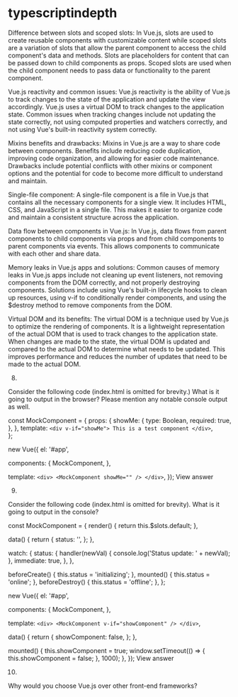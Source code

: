 # typescriptindepth
Difference between slots and scoped slots:
In Vue.js, slots are used to create reusable components with customizable content while scoped slots are a variation of slots that allow the parent component to access the child component's data and methods. Slots are placeholders for content that can be passed down to child components as props. Scoped slots are used when the child component needs to pass data or functionality to the parent component.

Vue.js reactivity and common issues:
Vue.js reactivity is the ability of Vue.js to track changes to the state of the application and update the view accordingly. Vue.js uses a virtual DOM to track changes to the application state. Common issues when tracking changes include not updating the state correctly, not using computed properties and watchers correctly, and not using Vue's built-in reactivity system correctly.

Mixins benefits and drawbacks:
Mixins in Vue.js are a way to share code between components. Benefits include reducing code duplication, improving code organization, and allowing for easier code maintenance. Drawbacks include potential conflicts with other mixins or component options and the potential for code to become more difficult to understand and maintain.

Single-file component:
A single-file component is a file in Vue.js that contains all the necessary components for a single view. It includes HTML, CSS, and JavaScript in a single file. This makes it easier to organize code and maintain a consistent structure across the application.

Data flow between components in Vue.js:
In Vue.js, data flows from parent components to child components via props and from child components to parent components via events. This allows components to communicate with each other and share data.

Memory leaks in Vue.js apps and solutions:
Common causes of memory leaks in Vue.js apps include not cleaning up event listeners, not removing components from the DOM correctly, and not properly destroying components. Solutions include using Vue's built-in lifecycle hooks to clean up resources, using v-if to conditionally render components, and using the $destroy method to remove components from the DOM.

Virtual DOM and its benefits:
The virtual DOM is a technique used by Vue.js to optimize the rendering of components. It is a lightweight representation of the actual DOM that is used to track changes to the application state. When changes are made to the state, the virtual DOM is updated and compared to the actual DOM to determine what needs to be updated. This improves performance and reduces the number of updates that need to be made to the actual DOM.



8.
Consider the following code (index.html is omitted for brevity.) What is it going to output in the browser? Please mention any notable console output as well.

const MockComponent = {
  props: {
    showMe: {
      type: Boolean,
      required: true,
    },
  },
  template: `
    <div v-if="showMe">
      This is a test component
    </div>
  `,  
};

new Vue({
  el: '#app',
  
  components: {
    MockComponent,
  },

  template: `
    <div>
      <MockComponent showMe="" />
    </div>
  `,
});
View answer


9.
Consider the following code (index.html is omitted for brevity). What is it going to output in the console?

const MockComponent = {
  render() {
    return this.$slots.default;
  },

  data() {
    return {
      status: '',
    };
  },

  watch: {
    status: {
      handler(newVal) {
        console.log('Status update: ' + newVal);
      },
      immediate: true,
    },
  },

  beforeCreate() {
    this.status = 'initializing';
  },
  mounted() {
    this.status = 'online';
  },
  beforeDestroy() {
    this.status = 'offline';
  },
};

new Vue({
  el: '#app',

  components: {
    MockComponent,
  },

  template: `
	<div>
  	<MockComponent v-if="showComponent" />
	</div>
  `,

  data() {
    return {
      showComponent: false,
    };
  },

  mounted() {
    this.showComponent = true;
    window.setTimeout(() => {
      this.showComponent = false;
    }, 1000);
  },
});
View answer


10.
Why would you choose Vue.js over other front-end frameworks?
